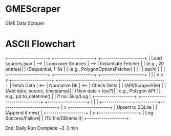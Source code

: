 # GMEScraper
GME Data Scraper

# ASCII Flowchart
+-------------------+     +-------------------+     +---------------------+
| Load sources.json | --> | Loop over Sources | --> | Instantiate Fetcher |
| (e.g., 20 entries)|     | (Sequential, 1-5s |     | (e.g., PolygonOptionsFetcher) |
|                   |     |  each)            |     |                     |
+-------------------+     +-------------------+     +---------------------+
          |                           |                           |
          v                           v                           v
+-------------------+     +-----------------------------+     +-------------------+
| Fetch Data        | <-- | Normalize DF                | <-- | Check Delta       |
| (API/Scrape/File) |     | (Add date, source, timestamp)|     | (New date > last?)|
| e.g., Polygon API |     | e.g., pd.to_datetime()      |     | If no: Skip/Log   |
+-------------------+     +-----------------------------+     +-------------------+
          |                           |                           |
          +---------------------------+---------------------------+
                              | 
                              v
                    +-------------------+
                    | Upsert to SQLite  |
                    | (Append if new)   |
                    +-------------------+
                              |
                              v
                    +-------------------+
                    | Log Success/Failure|
                    | (To file/DB/email)|
                    +-------------------+

End: Daily Run Complete ~2-3 min
